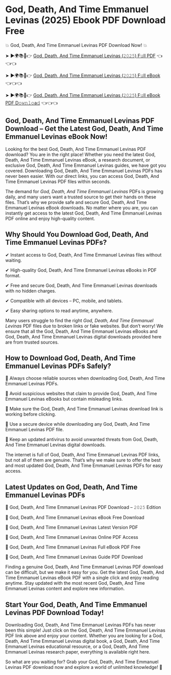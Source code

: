 # God, Death, And Time Emmanuel Levinas (2025) Ebook PDF Download Free

💥 God, Death, And Time Emmanuel Levinas PDF Download Now! 💥

➤ ►🌍📚📱👉 [God, Death, And Time Emmanuel Levinas (𝟸𝟶𝟸𝟻) F𝚞ll PDF](https://getpdf.xyz/god-death-and-time-emmanuel-levinas) 👈👈👈


➤ ►🌍📚📱👉 [God, Death, And Time Emmanuel Levinas (𝟸𝟶𝟸𝟻) F𝚞ll eBook](https://getpdf.xyz/god-death-and-time-emmanuel-levinas) 👈👈👈


➤ ►🌍📚📱👉 [God, Death, And Time Emmanuel Levinas (𝟸𝟶𝟸𝟻) F𝚞ll eBook PDF D𝚘𝚠𝚗𝚕𝚘a𝚍](https://getpdf.xyz/god-death-and-time-emmanuel-levinas) 👈👈👈


## God, Death, And Time Emmanuel Levinas PDF Download – Get the Latest God, Death, And Time Emmanuel Levinas eBook Now!

Looking for the best God, Death, And Time Emmanuel Levinas PDF download? You are in the right place! Whether you need the latest God, Death, And Time Emmanuel Levinas eBook, a research document, or exclusive God, Death, And Time Emmanuel Levinas guides, we have got you covered. Downloading God, Death, And Time Emmanuel Levinas PDFs has never been easier. With our direct links, you can access God, Death, And Time Emmanuel Levinas PDF files within seconds.

The demand for *God, Death, And Time Emmanuel Levinas* PDFs is growing daily, and many users want a trusted source to get their hands on these files. That’s why we provide safe and secure God, Death, And Time Emmanuel Levinas eBook downloads. No matter where you are, you can instantly get access to the latest God, Death, And Time Emmanuel Levinas PDF online and enjoy high-quality content.

## Why Should You Download God, Death, And Time Emmanuel Levinas PDFs?

✔ Instant access to God, Death, And Time Emmanuel Levinas files without waiting.

✔ High-quality God, Death, And Time Emmanuel Levinas eBooks in PDF format.

✔ Free and secure God, Death, And Time Emmanuel Levinas downloads with no hidden charges.

✔ Compatible with all devices – PC, mobile, and tablets.

✔ Easy sharing options to read anytime, anywhere.

Many users struggle to find the right *God, Death, And Time Emmanuel Levinas* PDF files due to broken links or fake websites. But don’t worry! We ensure that all the God, Death, And Time Emmanuel Levinas eBooks and God, Death, And Time Emmanuel Levinas digital downloads provided here are from trusted sources.

## How to Download God, Death, And Time Emmanuel Levinas PDFs Safely?

📌 Always choose reliable sources when downloading God, Death, And Time Emmanuel Levinas PDFs.

📌 Avoid suspicious websites that claim to provide God, Death, And Time Emmanuel Levinas eBooks but contain misleading links.

📌 Make sure the God, Death, And Time Emmanuel Levinas download link is working before clicking.

📌 Use a secure device while downloading any God, Death, And Time Emmanuel Levinas PDF file.

📌 Keep an updated antivirus to avoid unwanted threats from God, Death, And Time Emmanuel Levinas digital downloads.

The internet is full of God, Death, And Time Emmanuel Levinas PDF links, but not all of them are genuine. That’s why we make sure to offer the best and most updated God, Death, And Time Emmanuel Levinas PDFs for easy access.

## Latest Updates on God, Death, And Time Emmanuel Levinas PDFs

🔹 God, Death, And Time Emmanuel Levinas PDF Download – 𝟸𝟶𝟸𝟻 Edition

🔹 God, Death, And Time Emmanuel Levinas eBook Free Download

🔹 God, Death, And Time Emmanuel Levinas Latest Version PDF

🔹 God, Death, And Time Emmanuel Levinas Online PDF Access

🔹 God, Death, And Time Emmanuel Levinas Full eBook PDF Free

🔹 God, Death, And Time Emmanuel Levinas Guide PDF Download

Finding a genuine God, Death, And Time Emmanuel Levinas PDF download can be difficult, but we make it easy for you. Get the latest God, Death, And Time Emmanuel Levinas eBook PDF with a single click and enjoy reading anytime. Stay updated with the most recent God, Death, And Time Emmanuel Levinas content and explore new information.

## Start Your God, Death, And Time Emmanuel Levinas PDF Download Today!

Downloading God, Death, And Time Emmanuel Levinas PDFs has never been this simple! Just click on the God, Death, And Time Emmanuel Levinas PDF link above and enjoy your content. Whether you are looking for a God, Death, And Time Emmanuel Levinas digital book, a God, Death, And Time Emmanuel Levinas educational resource, or a God, Death, And Time Emmanuel Levinas research paper, everything is available right here.

So what are you waiting for? Grab your God, Death, And Time Emmanuel Levinas PDF download now and explore a world of unlimited knowledge! 🚀
